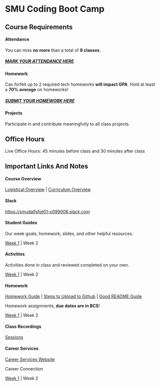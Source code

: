 # SMU Coding Boot Camp

## Course Requirements

#### Attendance

You can miss **no more** than a total of **8 classes**.

##### [MARK YOUR ATTENDANCE HERE](http://bootcampspot.com)

#### Homework

Can forfeit up to 2 required tech homeworks **will impact GPA**. Hold at least a **70% average** on homeworks!

##### [SUBMIT YOUR HOMEWORK HERE](http://bootcampspot.com)

#### Projects

Participate in and contribute meaningfully to all class projects.

## Office Hours

Live Office Hours: 45 minutes before class and 30 minutes after class

## Important Links And Notes

#### Course Overview

[Logistical Overview](https://docs.google.com/presentation/d/1-RTQozBoJPPex5Pg63m7pX_LcI5EXsgbfbsuFil_FyM/edit) | [Curriculum Overview](https://techbootcamps.smu.edu/coding/curriculum/)

#### Slack

https://smudalfsfpt01-o099008.slack.com

#### Student Guides

Our week goals, homework, slides, and other helpful resources.

[Week 1](/01-HTML-Git-CSS/README.md) | Week 2

#### Activities

Activities done in class and reviewed completed on your own.

[Week 1](/01-HTML-Git-CSS/01-Activities) | Week 2

#### Homework

[Homework Guide](/01-HTML-Git-CSS/04-Important/Homework-Guide) | [Steps to Upload to Github](/01-HTML-Git-CSS/04-Important/Steps%20To%20Upload%20to%20Github.pdf) | [Good README Guide](/01-HTML-Git-CSS/04-Important/Good-README-Guide)

Homework assignments, **due dates are in BCS**!

[Week 1](/01-HTML-Git-CSS/02-Homework) | Week 2

#### Class Recordings

[Sessions](https://www.bootcampspot.com/sessions)

#### Career Services

[Career Services Website](https://mycareerspot.org/)

Career Connection

[Week 1](/01-HTML-Git-CSS/04-Important/CAREER-CONNECTION.md) | Week 2
